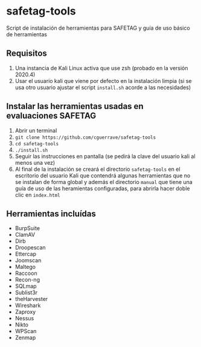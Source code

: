 # safetag-tools
Script de instalación de herramientas para SAFETAG y guía de uso básico de herramientas

## Requisitos
1. Una instancia de Kali Linux activa que use zsh (probado en la versión 2020.4)
2. Usar el usuario kali que viene por defecto en la instalación limpia (si se usa otro usuario ajustar el script `install.sh` acorde a las necesidades)

## Instalar las herramientas usadas en evaluaciones SAFETAG
1. Abrir un terminal
2. ```git clone https://github.com/cguerrave/safetag-tools```
3. ```cd safetag-tools```
4. ```./install.sh```
5. Seguir las instrucciones en pantalla (se pedirá la clave del usuario kali al menos una vez)
6. Al final de la instalación se creará el directorio ```safetag-tools``` en el escritorio del usuario Kali que contendrá algunas herramientas que no se instalan de forma global y además el directorio ```manual``` que tiene una guía de uso de las heramientas configuradas, para abrirla hacer doble clic en ```index.html```

## Herramientas incluídas
- BurpSuite
- ClamAV
- Dirb
- Droopescan
- Ettercap
- Joomscan
- Maltego
- Raccoon
- Recon-ng
- SQLmap
- Sublist3r
- theHarvester
- Wireshark
- Zaproxy
- Nessus
- Nikto
- WPScan
- Zenmap
